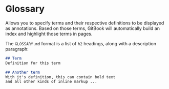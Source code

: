# Glossary

Allows you to specify terms and their respective definitions to be displayed as annotations. Based on those terms, GitBook will automatically build an index and highlight those terms in pages.

The `GLOSSARY.md` format is a list of `h2` headings, along with a description paragraph:

```markdown
## Term
Definition for this term

## Another term
With it's definition, this can contain bold text
and all other kinds of inline markup ...
```

